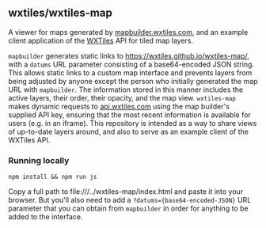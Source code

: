 ## wxtiles/wxtiles-map

A viewer for maps generated by [mapbuilder.wxtiles.com](mapbuilder.wxtiles.com), and an example client application of the [WXTiles](http://wxtiles.com/) API for tiled map layers.

`mapbuilder` generates static links to https://wxtiles.github.io/wxtiles-map/, with a `datums` URL parameter consisting of a base64-encoded JSON string. This allows static links to a custom map interface and prevents layers from being adjusted by anyone except the person who initially generated the map URL with `mapbuilder`. The information stored in this manner includes the active layers, their order, their opacity, and the map view. `wxtiles-map` makes dynamic requests to [api.wxtiles.com](api.wxtiles.com) using the map builder's supplied API key, ensuring that the most recent information is available for users (e.g. in an iframe). This repository is intended as a way to share views of up-to-date layers around, and also to serve as an example client of the WXTiles API.

### Running locally

`npm install && npm run js`

Copy a full path to file:///../wxtiles-map/index.html and paste it into your browser. But you'll also need to add a `?datums={base64-encoded-JSON}` URL parameter that you can obtain from `mapbuilder` in order for anything to be added to the interface.
